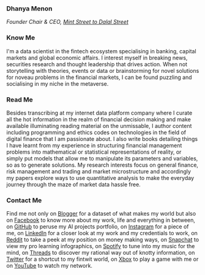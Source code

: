 ### Dhanya Menon
*Founder Chair & CEO, [Mint Street to Dalal Street](https://sites.google.com/view/mint-street-to-dalal-street)*
### Know Me
I'm a data scientist in the fintech ecosystem specialising in banking, capital markets and global economic affairs. I interest myself in breaking news, securities research and thought leadership that drives action. When not storytelling with theories, events or data or brainstorming for novel solutions for noveau problems in the financial markets, I can be found puzzling and socialising in my niche in the metaverse. 
### Read Me
Besides transcribing at my internet data platform company where I curate all the hot information in the realm of financial decision making and make available illuminating reading material on the unmissable, I author content including programming and ethics codes on technologies in the field of digital finance that I am passionate about. I also write books detailing things I have learnt from my experience in structuring financial management problems into mathematical or statistical representations of reality, or simply put models that allow me to manipulate its parameters and variables, so as to generate solutions. My research interests focus on general finance, risk management and trading and market microstructure and accordingly my papers explore ways to use quantitative analysis to make the everyday journey through the maze of market data hassle free.
### Contact Me 
Find me not only on [Blogger](https://www.blogger.com/profile/03600594615425972317) for a dataset of what makes my world but also on [Facebook](https://www.facebook.com/susridhanyamenon) to know more about my work, life and everything in between, on [GitHub](https://www.github.com/susridhanyamenon) to peruse my AI projects portfolio, on [Instagram](https://www.instagram.com/srtadhanyamenon) for a piece of me, on [LinkedIn](https://www.linkedin.com/in/madamdhanyamenon) for a closer look at my work and my credentials to work, on [Reddit](https://reddit.com/u/missiedhanyamenon) to take a peek at my position on money making ways, on [Snapchat](https://www.snapchat.com/add/maamdhanyamenon) to view my pro learning infographics, on [Spotify](https://open.spotify.com/user/31q57cwalmppid5pj4bveti32ioy?si=sfgpfcl0Tqyo3c1UtcesGA) to tune into my music for the mind, on [Threads](https://www.threads.net/@srtadhanyamenon) to discover my rational way out of knotty information, on [Twitter](https://www.twitter.com/mizdhanyamenon) for a shortcut to my fintwit world, on [Xbox](https://account.xbox.com/en-us/Profile?Gamertag=LilMsGirlBos) to play a game with me or on [YouTube](https://youtube.com/@missydhanyamenon?si=6IAguK7sszDJynOi) to watch my network.
